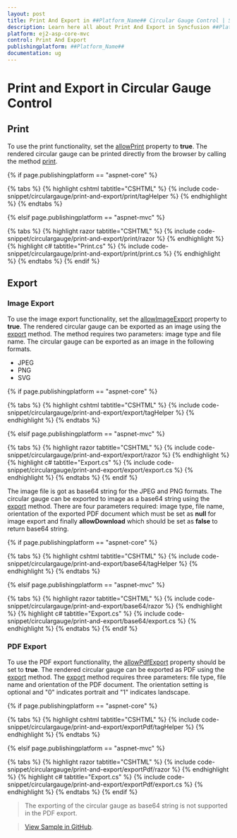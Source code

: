 ```yaml
---
layout: post
title: Print And Export in ##Platform_Name## Circular Gauge Control | Syncfusion
description: Learn here all about Print And Export in Syncfusion ##Platform_Name## Circular Gauge control of Syncfusion Essential JS 2 and more.
platform: ej2-asp-core-mvc
control: Print And Export
publishingplatform: ##Platform_Name##
documentation: ug
---
```


# Print and Export in Circular Gauge Control

## Print

To use the print functionality, set the [allowPrint](https://ej2.syncfusion.com/documentation/api/circular-gauge/#allowprint) property to **true**. The rendered circular gauge can be printed directly from the browser by calling the method [print](https://ej2.syncfusion.com/documentation/api/circular-gauge/#print).

{% if page.publishingplatform == "aspnet-core" %}

{% tabs %}
{% highlight cshtml tabtitle="CSHTML" %}
{% include code-snippet/circulargauge/print-and-export/print/tagHelper %}
{% endhighlight %}
{% endtabs %}

{% elsif page.publishingplatform == "aspnet-mvc" %}

{% tabs %}
{% highlight razor tabtitle="CSHTML" %}
{% include code-snippet/circulargauge/print-and-export/print/razor %}
{% endhighlight %}
{% highlight c# tabtitle="Print.cs" %}
{% include code-snippet/circulargauge/print-and-export/print/print.cs %}
{% endhighlight %}
{% endtabs %}
{% endif %}



## Export

### Image Export

To use the image export functionality, set the [allowImageExport](https://ej2.syncfusion.com/documentation/api/circular-gauge/#allowimageexport) property to **true**. The rendered circular gauge can be exported as an image using the [export](https://ej2.syncfusion.com/documentation/api/circular-gauge/#export) method. The method requires two parameters: image type and file name. The circular gauge can be exported as an image in the following formats.

* JPEG
* PNG
* SVG

{% if page.publishingplatform == "aspnet-core" %}

{% tabs %}
{% highlight cshtml tabtitle="CSHTML" %}
{% include code-snippet/circulargauge/print-and-export/export/tagHelper %}
{% endhighlight %}
{% endtabs %}

{% elsif page.publishingplatform == "aspnet-mvc" %}

{% tabs %}
{% highlight razor tabtitle="CSHTML" %}
{% include code-snippet/circulargauge/print-and-export/export/razor %}
{% endhighlight %}
{% highlight c# tabtitle="Export.cs" %}
{% include code-snippet/circulargauge/print-and-export/export/export.cs %}
{% endhighlight %}
{% endtabs %}
{% endif %}



The image file is got as base64 string for the JPEG and PNG formats. The circular gauge can be exported to image as a base64 string using the [export](https://ej2.syncfusion.com/documentation/api/circular-gauge/#export) method. There are four parameters required: image type, file name, orientation of the exported PDF document which must be set as **null** for image export and finally **allowDownload** which should be set as **false** to return base64 string.

{% if page.publishingplatform == "aspnet-core" %}

{% tabs %}
{% highlight cshtml tabtitle="CSHTML" %}
{% include code-snippet/circulargauge/print-and-export/base64/tagHelper %}
{% endhighlight %}
{% endtabs %}

{% elsif page.publishingplatform == "aspnet-mvc" %}

{% tabs %}
{% highlight razor tabtitle="CSHTML" %}
{% include code-snippet/circulargauge/print-and-export/base64/razor %}
{% endhighlight %}
{% highlight c# tabtitle="Export.cs" %}
{% include code-snippet/circulargauge/print-and-export/base64/export.cs %}
{% endhighlight %}
{% endtabs %}
{% endif %}



### PDF Export

To use the PDF export functionality, the [allowPdfExport](https://ej2.syncfusion.com/documentation/api/circular-gauge/#allowpdfexport) property should be set to **true**. The rendered circular gauge can be exported as PDF using the [export](https://ej2.syncfusion.com/documentation/api/circular-gauge/#export) method. The [export](https://ej2.syncfusion.com/documentation/api/circular-gauge/#export) method requires three parameters: file type, file name and orientation of the PDF document. The orientation setting is optional and "0" indicates portrait and "1" indicates landscape.

{% if page.publishingplatform == "aspnet-core" %}

{% tabs %}
{% highlight cshtml tabtitle="CSHTML" %}
{% include code-snippet/circulargauge/print-and-export/exportPdf/tagHelper %}
{% endhighlight %}
{% endtabs %}

{% elsif page.publishingplatform == "aspnet-mvc" %}

{% tabs %}
{% highlight razor tabtitle="CSHTML" %}
{% include code-snippet/circulargauge/print-and-export/exportPdf/razor %}
{% endhighlight %}
{% highlight c# tabtitle="Export.cs" %}
{% include code-snippet/circulargauge/print-and-export/exportPdf/export.cs %}
{% endhighlight %}
{% endtabs %}
{% endif %}



> The exporting of the circular gauge as base64 string is not supported in the PDF export.

> [View Sample in GitHub](https://github.com/SyncfusionExamples/ASP-NET-Core-UG-Examples/tree/main/CircularGauge/PrintandExportSample).